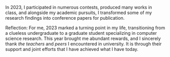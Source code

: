 In 2023, I participated in numerous contests, produced many works in class, and alongside my academic pursuits, I transformed some of my research findings into conference papers for publication.

Reflection: For me, 2023 marked a turning point in my life, transitioning from a clueless undergraduate to a graduate student specializing in computer science research. 
This year brought me abundant rewards, and I sincerely thank *the teachers* and *peers* I encountered in university. 
It is through their support and joint efforts that I have achieved what I have today.
